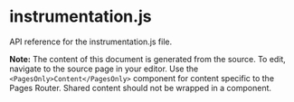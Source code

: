 # instrumentation.js

API reference for the instrumentation.js file.

**Note:** The content of this document is generated from the source. To edit, navigate to the source page in your editor. Use the `<PagesOnly>Content</PagesOnly>` component for content specific to the Pages Router. Shared content should not be wrapped in a component.
